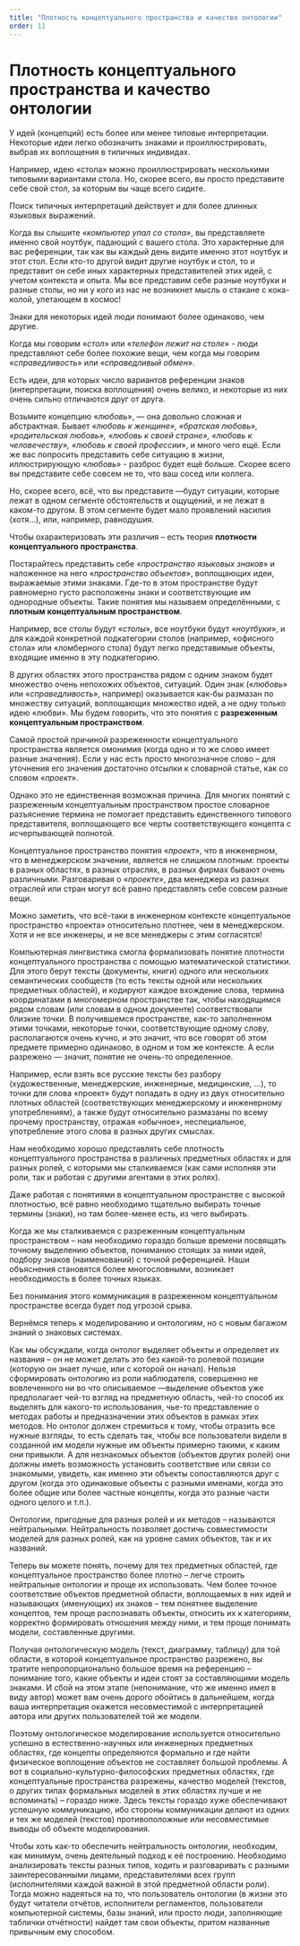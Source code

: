 ```yaml
---
title: "Плотность концептуального пространства и качество онтологии"
order: 11
---
```


# Плотность концептуального пространства и качество онтологии

У идей (концепций) есть более или менее типовые интерпретации. Некоторые идеи легко обозначить знаками и проиллюстрировать, выбрав их воплощения в типичных индивидах.

Например, идею «стола» можно проиллюстрировать несколькими типовыми вариантами стола. Но, скорее всего, вы просто представите себе свой стол, за которым вы чаще всего сидите.

Поиск типичных интерпретаций действует и для более длинных языковых выражений.

Когда вы слышите *«компьютер упал со стола»*, вы представляете именно свой ноутбук, падающий с вашего стола. Это характерные для вас референции, так как вы каждый день видите именно этот ноутбук и этот стол. Если кто-то другой видит другие ноутбук и стол, то и представит он себе иных характерных представителей этих идей, с учетом контекста и опыта. Мы все представим себе разные ноутбуки и разные столы, но ни у кого из нас не возникнет мысль о стакане с кока-колой, улетающем в космос!

Знаки для некоторых идей люди понимают более одинаково, чем другие.

Когда мы говорим «*стол*» или «*телефон лежит на столе*» - люди представляют себе более похожие вещи, чем когда мы говорим «*справедливость*» или «*справедливый обмен*».

Есть идеи, для которых число вариантов референции знаков (интерпретации, поиска воплощения) очень велико, и некоторые из них очень сильно отличаются друг от друга.

Возьмите концепцию «*любовь*», — она довольно сложная и абстрактная. Бывает *«любовь к женщине», «братская любовь», «родительская любовь», «любовь к своей стране», «любовь к человечеству», «любовь к своей профессии*», и много чего ещё. Если же вас попросить представить себе ситуацию в жизни, иллюстрирующую «*любовь*» - разброс будет ещё больше. Скорее всего вы представите себе совсем не то, что ваш сосед или коллега.

Но, скорее всего, всё, что вы представите —будут ситуации, которые лежат в одном сегменте обстоятельств и ощущений, и не лежат в каком-то другом. В этом сегменте будет мало проявлений насилия (хотя...), или, например, равнодушия.

Чтобы охарактеризовать эти различия – есть теория **плотности концептуального пространства**.

Постарайтесь представить себе «*пространство языковых знаков*» и наложенное на него «*пространство объектов*», воплощающих идеи, выражаемые этими знаками. Где-то в этом пространстве будут равномерно густо расположены знаки и соответствующие им однородные объекты. Такие понятия мы называем определёнными, с **плотным концептуальным пространством**.

Например, все столы будут «*столы*», все ноутбуки будут «*ноутбуки*», и для каждой конкретной подкатегории столов (например, «офисного стола» или «ломберного стола) будут легко представимые объекты, входящие именно в эту подкатегорию.

В других областях этого пространства рядом с одним знаком будет множество очень непохожих объектов, ситуаций. Один знак («*любовь*» или «*справедливость*», например) оказывается как-бы размазан по множеству ситуаций, воплощающих множество идей, а не одну только идею «любви». Мы будем говорить, что это понятия с **разреженным концептуальным пространством**.

Самой простой причиной разреженности концептуального пространства является омонимия (когда одно и то же слово имеет разные значения). Если у нас есть просто многозначное слово – для уточнения его значения достаточно отсылки к словарной статье, как со словом «*проект*».

Однако это не единственная возможная причина. Для многих понятий с разреженным концептуальным пространством простое словарное разъяснение термина не помогает представить единственного типового представителя, воплощающего все черты соответствующего концепта с исчерпывающей полнотой.

Концептуальное пространство понятия «*проект*», что в инженерном, что в менеджерском значении, является не слишком плотным: проекты в разных областях, в разных отраслях, в разных фирмах бывают очень различными. Разговаривая о «*проекте*», два менеджера из разных отраслей или стран могут всё равно представлять себе совсем разные вещи.

Можно заметить, что всё-таки в инженерном контексте концептуальное пространство «проекта» относительно плотнее, чем в менеджерском. Хотя и не все инженеры, и не все менеджеры с этим согласятся!

Компьютерная лингвистика смогла формализовать понятие плотности концептуального пространства с помощью математической статистики. Для этого берут тексты (документы, книги) одного или нескольких семантических сообществ (то есть тексты одной или нескольких предметных областей), и кодируют каждое вхождение слова, термина координатами в многомерном пространстве так, чтобы находящимся рядом словам (или словам в одном документе) соответствовали близкие точки. В получившемся пространстве, как-то заполненном этими точками, некоторые точки, соответствующие одному слову, располагаются очень кучно, и это значит, что все говорят об этом предмете примерно одинаково, в одном и том же контексте. А если разрежено — значит, понятие не очень-то определенное.

Например, если взять все русские тексты без разбору (художественные, менеджерские, инженерные, медицинские, …), то точки для слова «проект» будут попадать в одну из двух относительно плотных областей (соответствующих менеджерскому и инженерному употреблениям), а также будут относительно размазаны по всему прочему пространству, отражая «обычное», неспециальное, употребление этого слова в разных других смыслах.

Нам необходимо хорошо представлять себе плотность концептуального пространства в различных предметных областях и для разных ролей, с которыми мы сталкиваемся (как сами исполняя эти роли, так и работая с другими агентами в этих ролях).

Даже работая с понятиями в концептуальном пространстве с высокой плотностью, всё равно необходимо тщательно выбирать точные термины (знаки), но там более-менее есть, из чего выбирать.

Когда же мы сталкиваемся с разреженным концептуальным пространством – нам необходимо гораздо больше времени посвящать точному выделению объектов, пониманию стоящих за ними идей, подбору знаков (наименований) с точной референцией. Наши объяснения становятся более многословными, возникает необходимость в более точных языках.

Без понимания этого коммуникация в разреженном концептуальном пространстве всегда будет под угрозой срыва.

Вернёмся теперь к моделированию и онтологиям, но с новым багажом знаний о знаковых системах.

Как мы обсуждали, когда онтолог выделяет объекты и определяет их названия – он не может делать это без какой-то ролевой позиции (которую он знает лучше, или с которой он начал). Нельзя сформировать онтологию из роли наблюдателя, совершенно не вовлеченного ни во что описываемое —выделение объектов уже предполагает чей-то взгляд на предметную область, чей-то способ их выделять для какого-то использования, чье-то представление о методах работы и предназначении этих объектов в рамках этих методов. Но онтолог должен стремиться к тому, чтобы отразить все нужные взгляды, то есть сделать так, чтобы все пользователи видели в созданной им модели нужные им объекты примерно такими, к каким они привыкли. А для незнакомых объектов (объектов других ролей) они должны иметь возможность установить соответствие или связи со знакомыми, увидеть, как именно эти объекты сопоставляются друг с другом (когда это одинаковые объекты с разными именами, когда это более общие или более частные концепты, когда это разные части одного целого и т.п.).

Онтологии, пригодные для разных ролей и их методов – называются нейтральными. Нейтральность позволяет достичь совместимости моделей для разных ролей, как на уровне самих объектов, так и их названий.

Теперь вы можете понять, почему для тех предметных областей, где концептуальное пространство более плотно – легче строить нейтральные онтологии и проще их использовать. Чем более точное соответствие объектов предметной области, воплощаемых в них идей и называющих (именующих) их знаков – тем понятнее выделение концептов, тем проще распознавать объекты, относить их к категориям, корректно формировать отношения между ними, и тем проще понимать модели, составленные другими.

Получая онтологическую модель (текст, диаграмму, таблицу) для той области, в которой концептуальное пространство разрежено, вы тратите непропорционально большое время на референцию – понимание того, какие объекты и идеи стоят за составляющими модель знаками. И сбой на этом этапе (непонимание, что же именно имел в виду автор) может вам очень дорого обойтись в дальнейшем, когда ваша интерпретация окажется несовместимой с интерпретацией автора или других пользователей той же модели.

Поэтому онтологическое моделирование используется относительно успешно в естественно-научных или инженерных предметных областях, где концепты определяются формально и где найти физическое воплощение объектов не составляет большой проблемы. А вот в социально-культурно-философских предметных областях, где концептуальные пространства разрежены, качество моделей (текстов, о других типах формальных моделей в этих областях лучше и не вспоминать) – гораздо ниже. Здесь тексты гораздо хуже обеспечивают успешную коммуникацию, ибо стороны коммуникации делают из одних и тех же моделей (текстов) противоположные или несовместимые выводы об объекте моделирования.

Чтобы хоть как-то обеспечить нейтральность онтологии, необходим, как минимум, очень деятельный подход к её построению. Необходимо анализировать тексты разных типов, ходить и разговаривать с разными заинтересованными лицами, представителями всех групп (исполнителями каждой важной в этой предметной области роли). Тогда можно надеяться на то, что пользователь онтологии (в жизни это будут читатели отчётов, исполнители регламентов, пользователи компьютерной системы, базы знаний, или просто люди, заполняющие таблички отчётности) найдет там свои объекты, притом названные привычным ему способом.